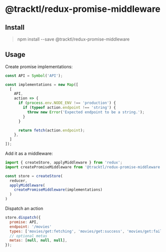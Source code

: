# @tracktl/redux-promise-middleware

## Install

> npm install --save @tracktl/redux-promise-middleware

## Usage

Create promise implementations:

```js
const API = Symbol('API');

const implementations = new Map([
  [
    API,
    action => {
      if (process.env.NODE_ENV !== 'production') {
        if (typeof action.endpoint !== 'string') {
          throw new Error('Expected endpoint to be a string.');
        }
      }

      return fetch(action.endpoint);
    },
  ]
]);
```

Add it as a middleware:

```js
import { createStore, applyMiddleware } from 'redux';
import createPromiseMiddleware from '@tracktl/redux-promise-middleware';

const store = createStore(
  reducer,
  applyMiddleware(
    createPromiseMiddleware(implementations)
  )
)

```

Dispatch an action

```js
store.dispatch({
  promise: API,
  endpoint: '/movies'
  types: ['movies/get:fetching', 'movies/get:success', 'movies/get:fail'],
  // optional metas
  metas: [null, null, null],
});
```


